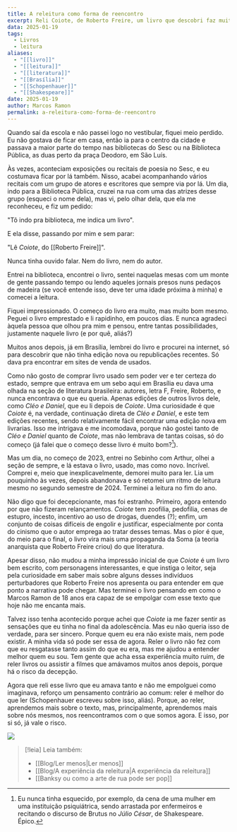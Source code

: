 ```yaml
---
title: A releitura como forma de reencontro
excerpt: Reli Coiote, de Roberto Freire, um livro que descobri faz muito tempo. Não reencontrei o livro que amava, mas achei outras coisas.
data: 2025-01-19
tags:
  - Livros
  - leitura
aliases:
  - "[[livro]]"
  - "[[leitura]]"
  - "[[literatura]]"
  - "[[Brasília]]"
  - "[[Schopenhauer]]"
  - "[[Shakespeare]]"
date: 2025-01-19
author: Marcos Ramon
permalink: a-releitura-como-forma-de-reencontro
---
```

Quando saí da escola e não passei logo no vestibular, fiquei meio perdido. Eu não gostava de ficar em casa, então ia para o centro da cidade e passava a maior parte do tempo nas bibliotecas do Sesc ou na Biblioteca Pública, as duas perto da praça Deodoro, em São Luís.  

Às vezes, aconteciam exposições ou recitais de poesia no Sesc, e eu costumava ficar por lá também. Nisso, acabei acompanhando vários recitais com um grupo de atores e escritores que sempre via por lá. Um dia, indo para a Biblioteca Pública, cruzei na rua com uma das atrizes desse grupo (esqueci o nome dela), mas vi, pelo olhar dela, que ela me reconheceu, e fiz um pedido:  

"Tô indo pra biblioteca, me indica um livro".  

E ela disse, passando por mim e sem parar:  

"Lê _Coiote_, do [[Roberto Freire]]".  

Nunca tinha ouvido falar. Nem do livro, nem do autor.

Entrei na biblioteca, encontrei o livro, sentei naquelas mesas com um monte de gente passando tempo ou lendo aqueles jornais presos nuns pedaços de madeira (se você entende isso, deve ter uma idade próxima à minha) e comecei a leitura.  

Fiquei impressionado. O começo do livro era muito, mas muito bom mesmo. Peguei o livro emprestado e li rapidinho, em poucos dias. E nunca agradeci àquela pessoa que olhou pra mim e pensou, entre tantas possibilidades, justamente naquele livro (e por quê, aliás?)

Muitos anos depois, já em Brasília, lembrei do livro e procurei na internet, só para descobrir que não tinha edição nova ou republicações recentes. Só dava pra encontrar em sites de venda de usados.  

Como não gosto de comprar livro usado sem poder ver e ter certeza do estado, sempre que entrava em um sebo aqui em Brasília eu dava uma olhada na seção de literatura brasileira: autores, letra F, Freire, Roberto, e nunca encontrava o que eu queria. Apenas edições de outros livros dele, como _Cléo e Daniel_, que eu li depois de _Coiote_. Uma curiosidade é que _Coiote_ é, na verdade, continuação direta de _Cléo e Daniel_, e este tem edições recentes, sendo relativamente fácil encontrar uma edição nova em livrarias. Isso me intrigava  e me incomodava, porque não gostei tanto de _Cléo e Daniel_ quanto de _Coiote_, mas não lembrava de tantas coisas, só do começo (já falei que o começo desse livro é muito bom?[^1]).  

Mas um dia, no começo de 2023, entrei no Sebinho com Arthur, olhei a seção de sempre, e lá estava o livro, usado, mas como novo. Incrível. Comprei e, meio que inexplicavelmente, demorei muito para ler. Lia um pouquinho às vezes, depois abandonava e só retomei um ritmo de leitura mesmo no segundo semestre de 2024. Terminei a leitura no fim do ano.

Não digo que foi decepcionante, mas foi estranho. Primeiro, agora entendo por que não fizeram relançamentos. _Coiote_ tem zoofilia, pedofilia, cenas de estupro, incesto, incentivo ao uso de drogas, duendes (?); enfim, um conjunto de coisas difíceis de engolir e justificar, especialmente por conta do cinismo que o autor emprega ao tratar desses temas. Mas o pior é que, do meio para o final, o livro vira mais uma propaganda da Soma (a teoria anarquista que Roberto Freire criou) do que literatura. 

Apesar disso, não mudou a minha impressão inicial de que _Coiote_ é um livro bem escrito, com personagens interessantes, e que instiga o leitor, seja pela curiosidade em saber mais sobre alguns desses indivíduos perturbadores que Roberto Freire nos apresenta ou para entender em que ponto a narrativa pode chegar. Mas terminei o livro pensando em como o Marcos Ramon de 18 anos era capaz de se empolgar com esse texto que hoje não me encanta mais. 

Talvez isso tenha acontecido porque achei que _Coiote_ ia me fazer sentir as sensações que eu tinha no final da adolescência. Mas eu não queria isso de verdade, para ser sincero. Porque quem eu era não existe mais, nem pode existir. A minha vida só pode ser essa de agora. Reler o livro não fez com que eu resgatasse tanto assim do que eu era, mas me ajudou a entender melhor quem eu sou. Tem gente que acha essa experiência muito ruim, de reler livros ou assistir a filmes que amávamos muitos anos depois, porque há o risco da decepção. 

Agora que reli esse livro que eu amava tanto e não me empolguei como imaginava, reforço um pensamento contrário ao comum: reler é melhor do que ler (Schopenhauer escreveu sobre isso, aliás). Porque, ao reler, aprendemos mais sobre o texto, mas, principalmente, aprendemos mais sobre nós mesmos, nos reencontramos com o que somos agora. E isso, por si só, já vale o risco.

![](arquivos/Pasted%20image%2020250224205642.png)

[^1]: Eu nunca tinha esquecido, por exemplo, da cena de uma mulher em uma instituição psiquiátrica, sendo arrastada por enfermeiros e recitando o discurso de Brutus no *Júlio César*, de Shakespeare. Épico.

> [!leia] Leia também:
> - [[Blog/Ler menos|Ler menos]]
> - [[Blog/A experiência da releitura|A experiência da releitura]]
> - [[Banksy ou como a arte de rua pode ser pop]]
 